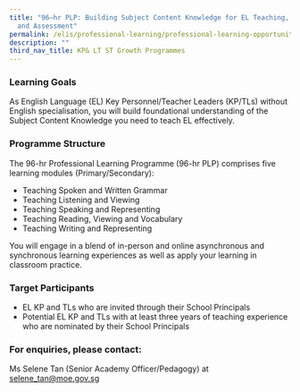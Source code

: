 ```yaml
---
title: "96–hr PLP: Building Subject Content Knowledge for EL Teaching, Learning
  and Assessment"
permalink: /elis/professional-learning/professional-learning-opportunities/building-subject-content-knowledge/
description: ""
third_nav_title: KP& LT ST Growth Programmes
---
```

### Learning Goals

As English Language (EL) Key Personnel/Teacher Leaders (KP/TLs) without English specialisation, you will build foundational understanding of the Subject Content Knowledge you need to teach EL effectively.

### Programme Structure

The 96-hr Professional Learning Programme (96-hr PLP) comprises five learning modules (Primary/Secondary):

*   Teaching Spoken and Written Grammar
*   Teaching Listening and Viewing
*   Teaching Speaking and Representing
*   Teaching Reading, Viewing and Vocabulary
*   Teaching Writing and Representing

You will engage in a blend of in-person and online asynchronous and synchronous learning experiences as well as apply your learning in classroom practice.

### Target Participants

*   EL KP and TLs who are invited through their School Principals
*   Potential EL KP and TLs with at least three years of teaching experience who are nominated by their School Principals

### For enquiries, please contact:
Ms Selene Tan (Senior Academy Officer/Pedagogy) at <a href="mailto:selene_tan@moe.gov.sg">selene_tan@moe.gov.sg</a>